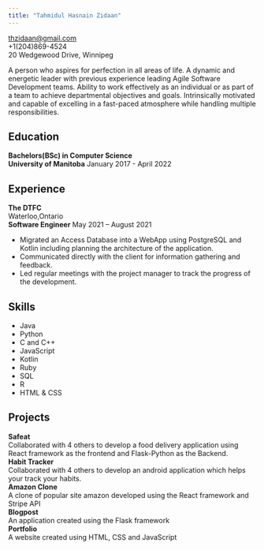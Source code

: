 ```yaml
---
title: "Tahmidul Hasnain Zidaan"
---
```


thzidaan@gmail.com <br/>
+1(204)869-4524 <br/>
20 Wedgewood Drive, Winnipeg


A person who aspires for perfection in all areas of life. A dynamic and energetic leader with previous experience leading Agile Software Development teams. Ability to work effectively as an individual or as part of a team to achieve departmental objectives and goals. Intrinsically motivated and capable of excelling in a fast-paced atmosphere while handling multiple responsibilities.

## Education
**Bachelors(BSc) in Computer Science**                                                  
**University of Manitoba**  January  2017 - April  2022  <br/>


## Experience
**The DTFC** <br/>
Waterloo,Ontario <br/>
**Software Engineer**               May 2021 – August 2021
 * Migrated an Access Database into a WebApp using PostgreSQL and Kotlin including planning the architecture of the application.
 * Communicated directly with the client for information gathering
and feedback.
 * Led regular meetings with the project manager to track the progress of the development.


## Skills
 * Java
 * Python
 * C and C++
 * JavaScript
 * Kotlin
 * Ruby
 * SQL
 * R
 * HTML & CSS

## Projects 

**Safeat** <br/>
Collaborated with 4 others to develop a food delivery application using React framework as the frontend and Flask-Python as the Backend. <br/>
**Habit Tracker** <br/>
Collaborated with 4 others to develop an android application which helps your track your habits.<br/>
**Amazon Clone** <br/>
A clone of popular site amazon developed using the React framework and Stripe API <br/>
**Blogpost** <br/>
An application created using the Flask framework <br/>
**Portfolio** <br/>
A website created using HTML, CSS and JavaScript



